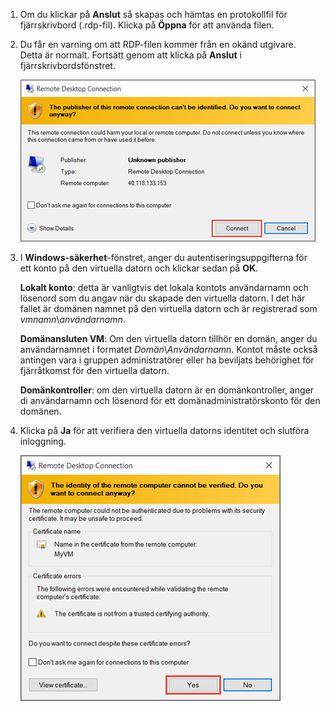 1. Om du klickar på **Anslut** så skapas och hämtas en protokollfil för fjärrskrivbord (.rdp-fil). Klicka på **Öppna** för att använda filen.
2. Du får en varning om att RDP-filen kommer från en okänd utgivare. Detta är normalt. Fortsätt genom att klicka på **Anslut** i fjärrskrivbordsfönstret.
   
    ![Skärmbild med ett varning som meddelar att utgivaren är okänd.](./media/virtual-machines-log-on-win-server/rdp-warn.png)
3. I **Windows-säkerhet**-fönstret, anger du autentiseringsuppgifterna för ett konto på den virtuella datorn och klickar sedan på **OK**.
   
     **Lokalt konto**: detta är vanligtvis det lokala kontots användarnamn och lösenord som du angav när du skapade den virtuella datorn. I det här fallet är domänen namnet på den virtuella datorn och är registrerad som *vmnamn*&#92;*användarnamn*.  
   
    **Domänansluten VM**: Om den virtuella datorn tillhör en domän, anger du användarnamnet i formatet *Domän*&#92;*Användarnamn*. Kontot måste också antingen vara i gruppen administratörer eller ha beviljats behörighet för fjärråtkomst för den virtuella datorn.
   
    **Domänkontroller**: om den virtuella datorn är en domänkontroller, anger di användarnamn och lösenord för ett domänadministratörskonto för den domänen.
4. Klicka på **Ja** för att verifiera den virtuella datorns identitet och slutföra inloggning.
   
   ![Skärmbild som visar ett meddelande om verifieringen av den virtuella datorns identitet.](./media/virtual-machines-log-on-win-server/cert-warning.png)



<!--HONumber=Jan17_HO3-->


